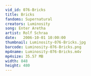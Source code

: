 ```yaml
---
vid_id: 076-Bricks
title: Bricks
fandoms: Supernatural
creators: Luminosity
song: Enter Aretha
artist: Rolf Schraa
date:   2006-10-01 10:00:00
thumbnail: Luminosity-076-Bricks.jpg
barcode: Luminosity-076-Bricks.png
mp4name: Luminosity-076-Bricks.m4v
mp4size: 35.57 MB
width: 848
height: 480
---
```



  
